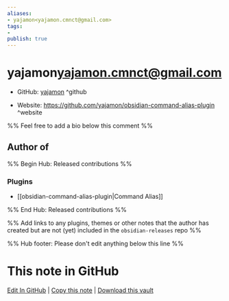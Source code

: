 ```yaml
---
aliases:
- yajamon<yajamon.cmnct@gmail.com>
tags:
- 
publish: true
---
```


# yajamon<yajamon.cmnct@gmail.com>

- GitHub: [yajamon](https://github.com/yajamon/) ^github
<!-- - Discord: `@` ^discord-->
- Website: <https://github.com/yajamon/obsidian-command-alias-plugin> ^website
<!-- - [[Publish sites|Publish site]]: ^publish-->

%% Feel free to add a bio below this comment %%


## Author of

%% Begin Hub: Released contributions %%
### Plugins
- [[obsidian-command-alias-plugin|Command Alias]]

%% End Hub: Released contributions %%

%% Add links to any plugins, themes or other notes that the author has created but are not (yet) included in the `obsidian-releases` repo %%

<!--
### Unlisted plugins
-->

<!--
### Others

- 
-->

<!--
## Sponsor this author

- [[GitHub sponsors]]: [Sponsor @yajamon on GitHub Sponsors](https://github.com/sponsors/yajamon) ^github-sponsor
- [[Buy me a coffee]]: ^buy-me-a-coffee
- [[PayPal]]: ^paypal
- [[Patreon]]: ^patreon

-->

<!--
## Follow this author

- [[YouTube Channels|On YouTube]]: ^youtube
- Twitter: ^twitter
- ...
-->

%% Hub footer: Please don't edit anything below this line %%

# This note in GitHub

<span class="git-footer">[Edit In GitHub](https://github.dev/obsidian-community/obsidian-hub/blob/main/01%20-%20Community/People/yajamon.md "git-hub-edit-note") | [Copy this note](https://raw.githubusercontent.com/obsidian-community/obsidian-hub/main/01%20-%20Community/People/yajamon.md "git-hub-copy-note") | [Download this vault](https://github.com/obsidian-community/obsidian-hub/archive/refs/heads/main.zip "git-hub-download-vault") </span>
